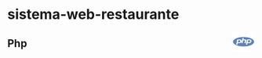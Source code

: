 # sistema-web-restaurante
<img align="right" height="40" width="45" src="https://github.com/devicons/devicon/blob/master/icons/php/php-plain.svg">


## Php
